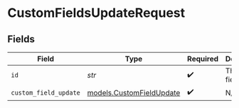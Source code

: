 # CustomFieldsUpdateRequest


## Fields

| Field                                                      | Type                                                       | Required                                                   | Description                                                |
| ---------------------------------------------------------- | ---------------------------------------------------------- | ---------------------------------------------------------- | ---------------------------------------------------------- |
| `id`                                                       | *str*                                                      | :heavy_check_mark:                                         | The custom field ID.                                       |
| `custom_field_update`                                      | [models.CustomFieldUpdate](../models/customfieldupdate.md) | :heavy_check_mark:                                         | N/A                                                        |